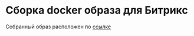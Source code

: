 # Сборка docker образа для Битрикс

Собранный образ расположен по [ссылке](https://hub.docker.com/r/devgen124/bitrix)
